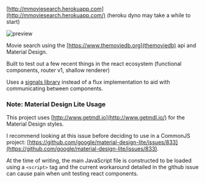 [http://mmoviesearch.herokuapp.com](http://mmoviesearch.herokuapp.com/) (heroku dyno may take a while to start)

![preview](https://cloud.githubusercontent.com/assets/2513462/10240876/bd3dd970-6924-11e5-9c67-a99e26e44f02.png)

Movie search using the [https://www.themoviedb.org](themoviedb) api and Material Design. 

Built to test out a few recent things in the react ecosystem (functional components, router v1, shallow renderer)

Uses a [signals library](https://github.com/Hypercubed/mini-signals) instead of a flux implementation to aid with communicating between components.

### Note: Material Design Lite Usage

This project uses [http://www.getmdl.io](http://www.getmdl.io/) for the Material Design styles. 

I recommend looking at this issue before deciding to use in a CommonJS project: [https://github.com/google/material-design-lite/issues/833](https://github.com/google/material-design-lite/issues/833). 

At the time of writing, the main JavaScript file is constructed to be loaded using a `<script>` tag and the current workaround detailed in the github issue can cause pain when unit testing react components.

